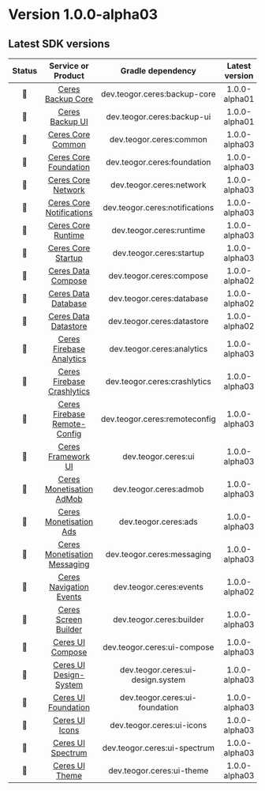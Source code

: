 [//]: # (This file was automatically generated - do not edit)

# Version 1.0.0-alpha03

## Latest SDK versions

| Status |          Service or Product           |      Gradle dependency      | Latest version |
|:------:|:-------------------------------------:|:---------------------------:|:--------------:|
| 🧪 | [Ceres Backup Core](../../../reference/backup/core) | dev.teogor.ceres:backup-core | 1.0.0-alpha01 |
| 🧪 | [Ceres Backup UI](../../../reference/backup/ui) | dev.teogor.ceres:backup-ui | 1.0.0-alpha01 |
| 🧪 | [Ceres Core Common](../../../reference/core/common) | dev.teogor.ceres:common | 1.0.0-alpha03 |
| 🧪 | [Ceres Core Foundation](../../../reference/core/foundation) | dev.teogor.ceres:foundation | 1.0.0-alpha03 |
| 🧪 | [Ceres Core Network](../../../reference/core/network) | dev.teogor.ceres:network | 1.0.0-alpha03 |
| 🧪 | [Ceres Core Notifications](../../../reference/core/notifications) | dev.teogor.ceres:notifications | 1.0.0-alpha03 |
| 🧪 | [Ceres Core Runtime](../../../reference/core/runtime) | dev.teogor.ceres:runtime | 1.0.0-alpha03 |
| 🧪 | [Ceres Core Startup](../../../reference/core/startup) | dev.teogor.ceres:startup | 1.0.0-alpha03 |
| 🧪 | [Ceres Data Compose](../../../reference/data/compose) | dev.teogor.ceres:compose | 1.0.0-alpha02 |
| 🧪 | [Ceres Data Database](../../../reference/data/database) | dev.teogor.ceres:database | 1.0.0-alpha02 |
| 🧪 | [Ceres Data Datastore](../../../reference/data/datastore) | dev.teogor.ceres:datastore | 1.0.0-alpha02 |
| 🧪 | [Ceres Firebase Analytics](../../../reference/firebase/analytics) | dev.teogor.ceres:analytics | 1.0.0-alpha03 |
| 🧪 | [Ceres Firebase Crashlytics](../../../reference/firebase/crashlytics) | dev.teogor.ceres:crashlytics | 1.0.0-alpha03 |
| 🧪 | [Ceres Firebase Remote-Config](../../../reference/firebase/remote-config) | dev.teogor.ceres:remoteconfig | 1.0.0-alpha03 |
| 🧪 | [Ceres Framework UI](../../../reference/framework/ui) | dev.teogor.ceres:ui | 1.0.0-alpha03 |
| 🧪 | [Ceres Monetisation AdMob](../../../reference/monetisation/admob) | dev.teogor.ceres:admob | 1.0.0-alpha03 |
| 🧪 | [Ceres Monetisation Ads](../../../reference/monetisation/ads) | dev.teogor.ceres:ads | 1.0.0-alpha03 |
| 🧪 | [Ceres Monetisation Messaging](../../../reference/monetisation/messaging) | dev.teogor.ceres:messaging | 1.0.0-alpha03 |
| 🧪 | [Ceres Navigation Events](../../../reference/navigation/events) | dev.teogor.ceres:events | 1.0.0-alpha02 |
| 🧪 | [Ceres Screen Builder](../../../reference/screen/builder) | dev.teogor.ceres:builder | 1.0.0-alpha03 |
| 🧪 | [Ceres UI Compose](../../../reference/ui/compose) | dev.teogor.ceres:ui-compose | 1.0.0-alpha03 |
| 🧪 | [Ceres UI Design-System](../../../reference/ui/designsystem) | dev.teogor.ceres:ui-design.system | 1.0.0-alpha03 |
| 🧪 | [Ceres UI Foundation](../../../reference/ui/foundation) | dev.teogor.ceres:ui-foundation | 1.0.0-alpha03 |
| 🧪 | [Ceres UI Icons](../../../reference/ui/icons) | dev.teogor.ceres:ui-icons | 1.0.0-alpha03 |
| 🧪 | [Ceres UI Spectrum](../../../reference/ui/spectrum) | dev.teogor.ceres:ui-spectrum | 1.0.0-alpha03 |
| 🧪 | [Ceres UI Theme](../../../reference/ui/theme) | dev.teogor.ceres:ui-theme | 1.0.0-alpha03 |
